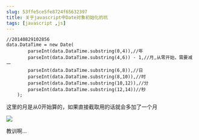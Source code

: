 ```yaml
---
slug: 53ffe5ce5fe8724f65632397
title: 关于javascript中Date对象初始化的坑
tags: [javascript ,js]
---
```


    //20140829102856
    data.DataTime = new Date(
            parseInt(data.DataTime.substring(0,4)),//年
            parseInt(data.DataTime.substring(4,6)) - 1,//月,从零开始，需要减一
            parseInt(data.DataTime.substring(6,8)),//日
            parseInt(data.DataTime.substring(8,10)),//时
            parseInt(data.DataTime.substring(10,12)),//分
            parseInt(data.DataTime.substring(12,14))//秒
        );

这里的月是从0开始算的，如果直接截取用的话就会多加了一个月

![][0]

教训啊... 

[0]: http://blog.gaoqixhb.com/kindEditor/plugins/emoticons/images/1.gif

